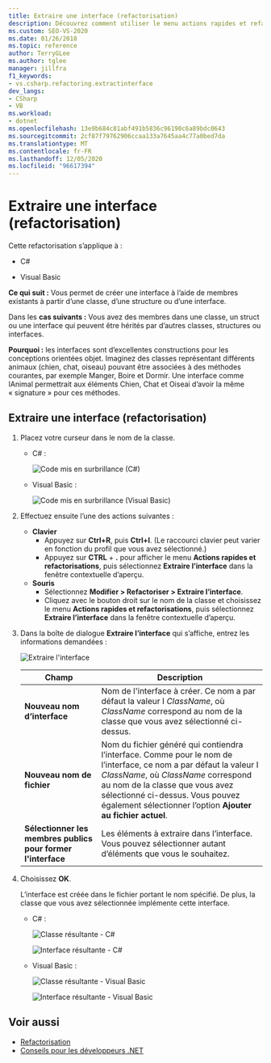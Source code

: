 ```yaml
---
title: Extraire une interface (refactorisation)
description: Découvrez comment utiliser le menu actions rapides et refactorisations pour créer une interface à l’aide de membres existants à partir d’une classe, d’une structure ou d’une interface.
ms.custom: SEO-VS-2020
ms.date: 01/26/2018
ms.topic: reference
author: TerryGLee
ms.author: tglee
manager: jillfra
f1_keywords:
- vs.csharp.refactoring.extractinterface
dev_langs:
- CSharp
- VB
ms.workload:
- dotnet
ms.openlocfilehash: 13e9b684c81abf491b5836c96190c6a89bdc0643
ms.sourcegitcommit: 2cf87f79762906ccaa133a7645aa4c77a0bed7da
ms.translationtype: MT
ms.contentlocale: fr-FR
ms.lasthandoff: 12/05/2020
ms.locfileid: "96617394"
---
```

# <a name="extract-an-interface-refactoring"></a>Extraire une interface (refactorisation)

Cette refactorisation s’applique à :

- C#

- Visual Basic

**Ce qui suit :** Vous permet de créer une interface à l’aide de membres existants à partir d’une classe, d’une structure ou d’une interface.

Dans les **cas suivants :** Vous avez des membres dans une classe, un struct ou une interface qui peuvent être hérités par d’autres classes, structures ou interfaces.

**Pourquoi :** les interfaces sont d’excellentes constructions pour les conceptions orientées objet. Imaginez des classes représentant différents animaux (chien, chat, oiseau) pouvant être associées à des méthodes courantes, par exemple Manger, Boire et Dormir. Une interface comme IAnimal permettrait aux éléments Chien, Chat et Oiseai d’avoir la même « signature » pour ces méthodes.

## <a name="extract-an-interface-refactoring"></a>Extraire une interface (refactorisation)

1. Placez votre curseur dans le nom de la classe.

   - C# :

       ![Code mis en surbrillance (C#)](media/extractinterface-highlight-cs.png)

   - Visual Basic :

       ![Code mis en surbrillance (Visual Basic)](media/extractinterface-highlight-vb.png)

2. Effectuez ensuite l’une des actions suivantes :

   - **Clavier**
      - Appuyez sur **Ctrl+R**, puis **Ctrl+I**. (Le raccourci clavier peut varier en fonction du profil que vous avez sélectionné.)
      - Appuyez sur **CTRL** + **.** pour afficher le menu **Actions rapides et refactorisations**, puis sélectionnez **Extraire l’interface** dans la fenêtre contextuelle d’aperçu.
   - **Souris**
      - Sélectionnez **Modifier > Refactoriser > Extraire l’interface**.
      - Cliquez avec le bouton droit sur le nom de la classe et choisissez le menu **Actions rapides et refactorisations**, puis sélectionnez **Extraire l’interface** dans la fenêtre contextuelle d’aperçu.

3. Dans la boîte de dialogue **Extraire l’interface** qui s’affiche, entrez les informations demandées :

   ![Extraire l'interface](media/extractinterface-dialog-same-file.png)

   | Champ | Description |
   | - | - |
   | **Nouveau nom d’interface** | Nom de l'interface à créer. Ce nom a par défaut la valeur I *ClassName*, où *ClassName* correspond au nom de la classe que vous avez sélectionné ci-dessus. |
   | **Nouveau nom de fichier** | Nom du fichier généré qui contiendra l’interface. Comme pour le nom de l’interface, ce nom a par défaut la valeur I *ClassName*, où *ClassName* correspond au nom de la classe que vous avez sélectionné ci-dessus. Vous pouvez également sélectionner l’option **Ajouter au fichier actuel**. |
   | **Sélectionner les membres publics pour former l'interface** | Les éléments à extraire dans l’interface. Vous pouvez sélectionner autant d’éléments que vous le souhaitez. |

4. Choisissez **OK**.

   L’interface est créée dans le fichier portant le nom spécifié. De plus, la classe que vous avez sélectionnée implémente cette interface.

   - C# :

      ![Classe résultante - C#](media/extractinterface-class-cs.png)

      ![Interface résultante - C#](media/extractinterface-interface-cs.png)

   - Visual Basic :

      ![Classe résultante - Visual Basic](media/extractinterface-class-vb.png)

      ![Interface résultante - Visual Basic](media/extractinterface-interface-vb.png)

## <a name="see-also"></a>Voir aussi

- [Refactorisation](../refactoring-in-visual-studio.md)
- [Conseils pour les développeurs .NET](../csharp-developer-productivity.md)
